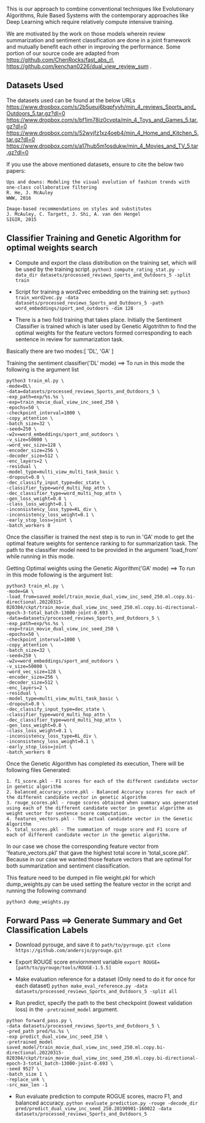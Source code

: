 This is our approach to combine conventional techniques like Evolutionary Algorithms, Rule Based Systems with the contemporary approaches like Deep Learning which require relatively compute intensive training.


We are motivated by the work on those models wherein review summarization and sentiment classification are done in a joint framework and mutually benefit each other in improving the performance. Some portion of our source code are adapted from https://github.com/ChenRocks/fast_abs_rl, https://github.com/kenchan0226/dual_view_review_sum .

## Datasets Used

The datasets used can be found at the below URLs
https://www.dropbox.com/s/2b5ueuj6bqpfyvh/min_4_reviews_Sports_and_Outdoors_5.tar.gz?dl=0
https://www.dropbox.com/s/bf1im78iz0cvpta/min_4_Toys_and_Games_5.tar.gz?dl=0
https://www.dropbox.com/s/52wyjfz1xz4oeb4/min_4_Home_and_Kitchen_5.tar.gz?dl=0
https://www.dropbox.com/s/a17hub5m1osdukw/min_4_Movies_and_TV_5.tar.gz?dl=0

If you use the above mentioned datasets, ensure to cite the below two papers:

```
Ups and downs: Modeling the visual evolution of fashion trends with one-class collaborative filtering
R. He, J. McAuley
WWW, 2016

Image-based recommendations on styles and substitutes
J. McAuley, C. Targett, J. Shi, A. van den Hengel
SIGIR, 2015
```

## Classifier Training and Genetic Algorithm for optimal weights search

- Compute and export the class distribution on the training set, which will be used by the training script. 
`python3 compute_rating_stat.py -data_dir datasets/processed_reviews_Sports_and_Outdoors_5 -split train`

- Script for training a word2vec embedding on the training set: 
`python3 train_word2vec.py -data datasets/processed_reviews_Sports_and_Outdoors_5 -path word_embeddings/sport_and_outdoors -dim 128`

- There is a two fold training that takes place. Initially the Sentiment Classifier is trained which is later used by Genetic Algotrithm to find the optimal weights for the feature vectors formed corresponding to each sentence in review for summarization task.

Basically there are two modes:[ 'DL', 'GA' ]


Training the sentiment classifier('DL' mode) ==> To run in this mode the following is the argument list 
```
python3 train_ml.py \
-mode=DL\
-data=datasets/processed_reviews_Sports_and_Outdoors_5 \
-exp_path=exp/%s.%s \
-exp=train_movie_dual_view_inc_seed_250 \
-epochs=50 \
-checkpoint_interval=1000 \
-copy_attention \
-batch_size=32 \
-seed=250 \
-w2v=word_embeddings/sport_and_outdoors \
-v_size=50000 \
-word_vec_size=128 \
-encoder_size=256 \
-decoder_size=512 \
-enc_layers=2 \
-residual \
-model_type=multi_view_multi_task_basic \
-dropout=0.0 \
-dec_classify_input_type=dec_state \
-classifier_type=word_multi_hop_attn \
-dec_classifier_type=word_multi_hop_attn \
-gen_loss_weight=0.8 \
-class_loss_weight=0.1 \
-inconsistency_loss_type=KL_div \
-inconsistency_loss_weight=0.1 \
-early_stop_loss=joint \
-batch_workers 0
```

Once the classifier is trained the next step is to run in 'GA' mode to get the optimal feature weights for sentence ranking to for summarization task. The path to the classifier model need to be provided in the argument 'load_from' while running in this mode.

Getting Optimal weights using the Genetic Algorithm('GA' mode) ==> To run in this mode following is the argument list:

```
python3 train_ml.py \
-mode=GA \
-load_from=saved_model/train_movie_dual_view_inc_seed_250.ml.copy.bi-directional.20220315-020304/ckpt/train_movie_dual_view_inc_seed_250.ml.copy.bi-directional-epoch-3-total_batch-13000-joint-0.693 \ 
-data=datasets/processed_reviews_Sports_and_Outdoors_5 \
-exp_path=exp/%s.%s \
-exp=train_movie_dual_view_inc_seed_250 \
-epochs=50 \
-checkpoint_interval=1000 \
-copy_attention \
-batch_size=32 \
-seed=250 \
-w2v=word_embeddings/sport_and_outdoors \
-v_size=50000 \
-word_vec_size=128 \
-encoder_size=256 \
-decoder_size=512 \
-enc_layers=2 \
-residual \
-model_type=multi_view_multi_task_basic \
-dropout=0.0 \
-dec_classify_input_type=dec_state \
-classifier_type=word_multi_hop_attn \
-dec_classifier_type=word_multi_hop_attn \
-gen_loss_weight=0.8 \
-class_loss_weight=0.1 \
-inconsistency_loss_type=KL_div \
-inconsistency_loss_weight=0.1 \
-early_stop_loss=joint \
-batch_workers 0
```


Once the Genetic Algorithm has completed its execution, There will be following files Generated:

```
1. f1_score.pkl - F1 scores for each of the different candidate vector in genetic algorithm
2. balanced_accuracy_score.pkl - Balanced Accuracy scores for each of the different candidate vector in genetic algorithm
3. rouge_scores.pkl - rouge scores obtained when summary was generated using each of the different candidate vector in genetic algorithm as weight vector for sentence score computation.
4. features_vectors.pkl - The actual candidate vector in the Genetic Algorithm
5. total_scores.pkl - The summation of rouge score and F1 score of each of different candidate vector in the genetic algorithm.
```

In our case we chose the corresponding feature vector from 'feature_vectors.pkl' that gave the highest total score in 'total_score.pkl'. Because in our case we wanted those feature vectors that are optimal for both summarization and sentiment classification. 

This feature need to be dumped in file weight.pkl for which dump_weights.py can be used setting the feature vector in the script and running the following command

```
python3 dump_weights.py
```
## Forward Pass ==> Generate Summary and Get Classification Labels

- Download pyrouge, and save it to `path/to/pyrouge`. 
`git clone https://github.com/andersjo/pyrouge.git`

- Export ROUGE score enviornment variable
`export ROUGE=[path/to/pyrouge/tools/ROUGE-1.5.5]`

- Make evaluation reference for a dataset (Only need to do it for once for each dataset)
`python make_eval_reference.py -data datasets/processed_reviews_Sports_and_Outdoors_5 -split all`

- Run predict, specify the path to the best checkpoint (lowest validation loss) in the `-pretrained_model` argument. 
```
python forward_pass.py \
-data datasets/processed_reviews_Sports_and_Outdoors_5 \
-pred_path pred/%s.%s \
-exp predict_dual_view_inc_seed_250 \
-pretrained_model saved_model/train_movie_dual_view_inc_seed_250.ml.copy.bi-directional.20220315-020304/ckpt/train_movie_dual_view_inc_seed_250.ml.copy.bi-directional-epoch-3-total_batch-13000-joint-0.693 \
-seed 9527 \
-batch_size 1 \
-replace_unk \
-src_max_len -1
```

- Run evaluate prediction to compute ROGUE scores, macro F1, and balanced accuracy. 
`python evaluate_prediction.py -rouge -decode_dir pred/predict_dual_view_inc_seed_250.20190901-160022 -data datasets/processed_reviews_Sports_and_Outdoors_5`

